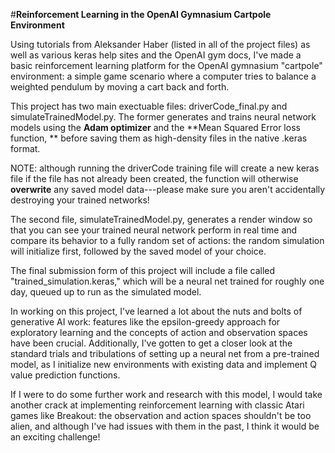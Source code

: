 #**Reinforcement Learning in the OpenAI Gymnasium Cartpole Environment**

Using tutorials from Aleksander Haber (listed in all of the project files) as well as various keras help sites and the OpenAI gym docs, I've made a basic reinforcement learning platform for the OpenAI gymnasium "cartpole" environment: a simple game scenario where a computer tries to balance a weighted pendulum by moving a cart back and forth. 

This project has two main exectuable files: driverCode_final.py and simulateTrainedModel.py. The former generates and trains neural network models using the **Adam optimizer**
and the **Mean Squared Error loss function, ** before saving them as high-density files in the native .keras format. 

NOTE: although running the driverCode training file will create a new keras file if the file has not already been created, the function will otherwise **overwrite** any saved model data---please make sure you aren't accidentally destroying your trained networks!

The second file, simulateTrainedModel.py, generates a render window so that you can see your trained neural network perform in real time and compare its behavior to a fully random set of actions: the random simulation will initialize first, followed by the saved model of your choice.  

The final submission form of this project will include a file called "trained_simulation.keras," which will be a neural net trained for roughly one day, queued up to run as the simulated model.

In working on this project, I've learned a lot about the nuts and bolts of generative AI work: features like the epsilon-greedy approach for exploratory learning and the concepts of action and observation spaces have been crucial. Additionally, I've gotten to get a closer look at the standard trials and tribulations of setting up a neural net from a pre-trained model, as I initialize new environments with existing data and implement Q value prediction functions. 

If I were to do some further work and research with this model, I would take another crack at implementing reinforcement learning with classic Atari games like Breakout: the observation and action spaces shouldn't be too alien, and although I've had issues with them in the past, I think it would be an exciting challenge!



